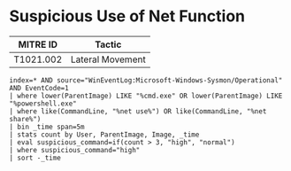 # Suspicious Use of Net Function

| MITRE ID  | Tactic           |
| --------- | ---------------- |
| T1021.002 | Lateral Movement |

```spl
index=* AND source="WinEventLog:Microsoft-Windows-Sysmon/Operational" AND EventCode=1
| where lower(ParentImage) LIKE "%cmd.exe" OR lower(ParentImage) LIKE "%powershell.exe"
| where like(CommandLine, "%net use%") OR like(CommandLine, "%net share%")
| bin _time span=5m
| stats count by User, ParentImage, Image, _time
| eval suspicious_command=if(count > 3, "high", "normal")
| where suspicious_command="high"
| sort -_time
```
